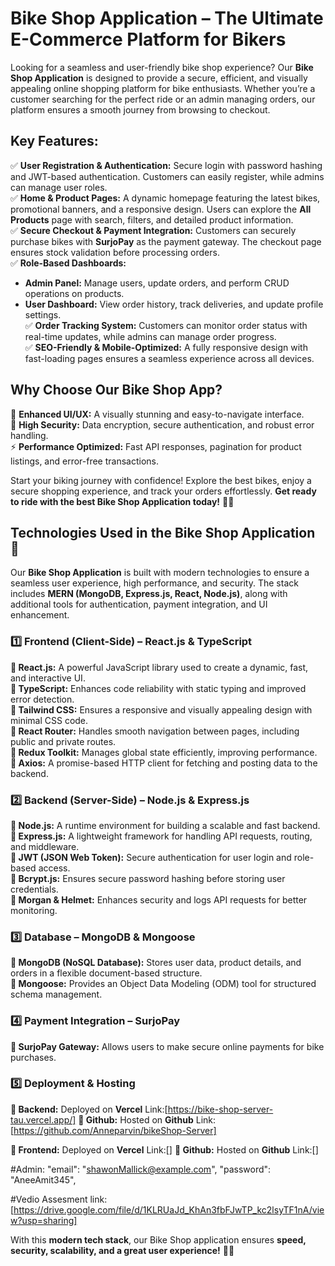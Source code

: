 # **Bike Shop Application – The Ultimate E-Commerce Platform for Bikers**  

Looking for a seamless and user-friendly bike shop experience? Our **Bike Shop Application** is designed to provide a secure, efficient, and visually appealing online shopping platform for bike enthusiasts. Whether you’re a customer searching for the perfect ride or an admin managing orders, our platform ensures a smooth journey from browsing to checkout.  

## **Key Features:**  
✅ **User Registration & Authentication:** Secure login with password hashing and JWT-based authentication. Customers can easily register, while admins can manage user roles.  
✅ **Home & Product Pages:** A dynamic homepage featuring the latest bikes, promotional banners, and a responsive design. Users can explore the **All Products** page with search, filters, and detailed product information.  
✅ **Secure Checkout & Payment Integration:** Customers can securely purchase bikes with **SurjoPay** as the payment gateway. The checkout page ensures stock validation before processing orders.  
✅ **Role-Based Dashboards:**  
   - **Admin Panel:** Manage users, update orders, and perform CRUD operations on products.  
   - **User Dashboard:** View order history, track deliveries, and update profile settings.  
✅ **Order Tracking System:** Customers can monitor order status with real-time updates, while admins can manage order progress.  
✅ **SEO-Friendly & Mobile-Optimized:** A fully responsive design with fast-loading pages ensures a seamless experience across all devices.  

## **Why Choose Our Bike Shop App?**  
🚀 **Enhanced UI/UX:** A visually stunning and easy-to-navigate interface.  
🔐 **High Security:** Data encryption, secure authentication, and robust error handling.  
⚡ **Performance Optimized:** Fast API responses, pagination for product listings, and error-free transactions.  

Start your biking journey with confidence! Explore the best bikes, enjoy a secure shopping experience, and track your orders effortlessly. **Get ready to ride with the best Bike Shop Application today!** 🚴💨

## **Technologies Used in the Bike Shop Application** 🚀  

Our **Bike Shop Application** is built with modern technologies to ensure a seamless user experience, high performance, and security. The stack includes **MERN (MongoDB, Express.js, React, Node.js)**, along with additional tools for authentication, payment integration, and UI enhancement.  

### **1️⃣ Frontend (Client-Side) – React.js & TypeScript**  
**🔹 React.js:** A powerful JavaScript library used to create a dynamic, fast, and interactive UI.  
**🔹 TypeScript:** Enhances code reliability with static typing and improved error detection.  
**🔹 Tailwind CSS:** Ensures a responsive and visually appealing design with minimal CSS code.  
**🔹 React Router:** Handles smooth navigation between pages, including public and private routes.  
**🔹 Redux Toolkit:** Manages global state efficiently, improving performance.  
**🔹 Axios:** A promise-based HTTP client for fetching and posting data to the backend.  

### **2️⃣ Backend (Server-Side) – Node.js & Express.js**  
**🔹 Node.js:** A runtime environment for building a scalable and fast backend.  
**🔹 Express.js:** A lightweight framework for handling API requests, routing, and middleware.  
**🔹 JWT (JSON Web Token):** Secure authentication for user login and role-based access.  
**🔹 Bcrypt.js:** Ensures secure password hashing before storing user credentials.  
**🔹 Morgan & Helmet:** Enhances security and logs API requests for better monitoring.  

### **3️⃣ Database – MongoDB & Mongoose**  
**🔹 MongoDB (NoSQL Database):** Stores user data, product details, and orders in a flexible document-based structure.  
**🔹 Mongoose:** Provides an Object Data Modeling (ODM) tool for structured schema management.  

### **4️⃣ Payment Integration – SurjoPay**  
**🔹 SurjoPay Gateway:** Allows users to make secure online payments for bike purchases.  

### **5️⃣ Deployment & Hosting**  

**🔹 Backend:** Deployed on **Vercel** 
Link:[https://bike-shop-server-tau.vercel.app/] 
**🔹 Github:** Hosted on **Github** 
Link:[https://github.com/Anneparvin/bikeShop-Server]


**🔹 Frontend:** Deployed on **Vercel** 
Link:[] 
**🔹 Github:** Hosted on **Github** 
Link:[]

#Admin:
   "email": "shawonMallick@example.com",
  "password": "AneeAmit345",

#Vedio Assesment link:[https://drive.google.com/file/d/1KLRUaJd_KhAn3fbFJwTP_kc2lsyTF1nA/view?usp=sharing]

With this **modern tech stack**, our Bike Shop application ensures **speed, security, scalability, and a great user experience!** 🚴💨


